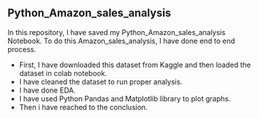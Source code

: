 ## Python_Amazon_sales_analysis

In this repository, I have saved my Python_Amazon_sales_analysis Notebook. To do this Amazon_sales_analysis, I have done end to end process.
- First, I have downloaded this dataset from Kaggle and then loaded the dataset in colab notebook.
- I have cleaned the dataset to run proper analysis.
- I have done EDA.
- I have used Python Pandas and Matplotlib library to plot graphs.
- Then i have reached to the conclusion.

